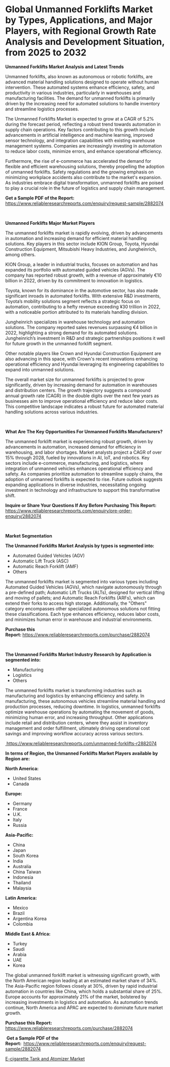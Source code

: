 <p><h1>Global Unmanned Forklifts Market by Types, Applications, and Major Players, with Regional Growth Rate Analysis and Development Situation, from 2025 to 2032</h1></p><p><strong>Unmanned Forklifts Market Analysis and Latest Trends</strong></p>
<p><p>Unmanned forklifts, also known as autonomous or robotic forklifts, are advanced material handling solutions designed to operate without human intervention. These automated systems enhance efficiency, safety, and productivity in various industries, particularly in warehouses and manufacturing facilities. The demand for unmanned forklifts is primarily driven by the increasing need for automated solutions to handle inventory and streamline logistics processes.</p><p>The Unmanned Forklifts Market is expected to grow at a CAGR of 5.2% during the forecast period, reflecting a robust trend towards automation in supply chain operations. Key factors contributing to this growth include advancements in artificial intelligence and machine learning, improved sensor technology, and integration capabilities with existing warehouse management systems. Companies are increasingly investing in automation to reduce labor costs, minimize errors, and enhance operational efficiency.</p><p>Furthermore, the rise of e-commerce has accelerated the demand for flexible and efficient warehousing solutions, thereby propelling the adoption of unmanned forklifts. Safety regulations and the growing emphasis on minimizing workplace accidents also contribute to the market's expansion. As industries embrace digital transformation, unmanned forklifts are poised to play a crucial role in the future of logistics and supply chain management.</p></p>
<p><strong>Get a Sample PDF of the Report:&nbsp;</strong> <a href="https://www.reliableresearchreports.com/enquiry/request-sample/2882074?utm_campaign=3358&utm_medium=2&utm_source=Github&utm_content=ia&utm_term=12032025&utm_id=unmanned-forklifts">https://www.reliableresearchreports.com/enquiry/request-sample/2882074</a></p>
<p>&nbsp;</p>
<p><strong>Unmanned Forklifts Major Market Players</strong></p>
<p><p>The unmanned forklifts market is rapidly evolving, driven by advancements in automation and increasing demand for efficient material handling solutions. Key players in this sector include KION Group, Toyota, Hyundai Construction Equipment, Mitsubishi Heavy Industries, and Jungheinrich, among others.</p><p>KION Group, a leader in industrial trucks, focuses on automation and has expanded its portfolio with automated guided vehicles (AGVs). The company has reported robust growth, with a revenue of approximately €10 billion in 2022, driven by its commitment to innovation in logistics.</p><p>Toyota, known for its dominance in the automotive sector, has also made significant inroads in automated forklifts. With extensive R&D investments, Toyota’s mobility solutions segment reflects a strategic focus on automation, contributing to a hefty revenue exceeding ¥30 trillion in 2022, with a noticeable portion attributed to its materials handling division.</p><p>Jungheinrich specializes in warehouse technology and automation solutions. The company reported sales revenues surpassing €4 billion in 2022, highlighting a strong demand for its automated solutions. Jungheinrich’s investment in R&D and strategic partnerships positions it well for future growth in the unmanned forklift segment.</p><p>Other notable players like Crown and Hyundai Construction Equipment are also advancing in this space, with Crown's recent innovations enhancing operational efficiency and Hyundai leveraging its engineering capabilities to expand into unmanned solutions.</p><p>The overall market size for unmanned forklifts is projected to grow significantly, driven by increasing demand for automation in warehouses and distribution centers. The growth trajectory suggests a compound annual growth rate (CAGR) in the double digits over the next few years as businesses aim to improve operational efficiency and reduce labor costs. This competitive landscape indicates a robust future for automated material handling solutions across various industries.</p></p>
<p>&nbsp;</p>
<p><strong>What Are The Key Opportunities For Unmanned Forklifts Manufacturers?</strong></p>
<p><p>The unmanned forklift market is experiencing robust growth, driven by advancements in automation, increased demand for efficiency in warehousing, and labor shortages. Market analysts project a CAGR of over 15% through 2028, fueled by innovations in AI, IoT, and robotics. Key sectors include e-commerce, manufacturing, and logistics, where integration of unmanned vehicles enhances operational efficiency and safety. As companies prioritize automation to streamline supply chains, the adoption of unmanned forklifts is expected to rise. Future outlook suggests expanding applications in diverse industries, necessitating ongoing investment in technology and infrastructure to support this transformative shift.</p></p>
<p><strong>Inquire or Share Your Questions If Any Before Purchasing This Report:</strong> <a href="https://www.reliableresearchreports.com/enquiry/pre-order-enquiry/2882074?utm_campaign=3358&utm_medium=2&utm_source=Github&utm_content=ia&utm_term=12032025&utm_id=unmanned-forklifts">https://www.reliableresearchreports.com/enquiry/pre-order-enquiry/2882074</a></p>
<p>&nbsp;</p>
<p><strong>Market Segmentation</strong></p>
<p><strong>The Unmanned Forklifts Market Analysis by types is segmented into:</strong></p>
<p><ul><li>Automated Guided Vehicles (AGV)</li><li>Automatic Lift Truck (ASC)</li><li>Automatic Reach Forklift (AMF)</li><li>Others</li></ul></p>
<p><p>The unmanned forklifts market is segmented into various types including Automated Guided Vehicles (AGVs), which navigate autonomously through a pre-defined path; Automatic Lift Trucks (ALTs), designed for vertical lifting and moving of pallets; and Automatic Reach Forklifts (ARFs), which can extend their forks to access high storage. Additionally, the "Others" category encompasses other specialized autonomous solutions not fitting these classifications. Each type enhances efficiency, reduces labor costs, and minimizes human error in warehouse and industrial environments.</p></p>
<p><strong>Purchase this Report:&nbsp;</strong><a href="https://www.reliableresearchreports.com/purchase/2882074?utm_campaign=3358&utm_medium=2&utm_source=Github&utm_content=ia&utm_term=12032025&utm_id=unmanned-forklifts">https://www.reliableresearchreports.com/purchase/2882074</a></p>
<p>&nbsp;</p>
<p><strong>The Unmanned Forklifts Market Industry Research by Application is segmented into:</strong></p>
<p><ul><li>Manufacturing</li><li>Logistics</li><li>Others</li></ul></p>
<p><p>The unmanned forklifts market is transforming industries such as manufacturing and logistics by enhancing efficiency and safety. In manufacturing, these autonomous vehicles streamline material handling and production processes, reducing downtime. In logistics, unmanned forklifts optimize warehouse operations by automating the movement of goods, minimizing human error, and increasing throughput. Other applications include retail and distribution centers, where they assist in inventory management and order fulfillment, ultimately driving operational cost savings and improving workflow accuracy across various sectors.</p></p>
<p><a href="https://www.reliableresearchreports.com/unmanned-forklifts-r2882074?utm_campaign=3358&utm_medium=2&utm_source=Github&utm_content=ia&utm_term=12032025&utm_id=unmanned-forklifts">&nbsp;https://www.reliableresearchreports.com/unmanned-forklifts-r2882074</a></p>
<p><strong>In terms of Region, the Unmanned Forklifts Market Players available by Region are:</strong></p>
<p>
    <p> <strong> North America: </strong>
        <ul>
            <li>United States</li>
            <li>Canada</li>
        </ul>
        </p> 
    <p> <strong> Europe: </strong>
        <ul>
            <li>Germany</li>
            <li>France</li>
            <li>U.K.</li>
            <li>Italy</li>
            <li>Russia</li>
        </ul>
        </p> 
    <p> <strong> Asia-Pacific: </strong>
        <ul>
            <li>China</li>
            <li>Japan</li>
            <li>South Korea</li>
            <li>India</li>
            <li>Australia</li>
            <li>China Taiwan</li>
            <li>Indonesia</li>
            <li>Thailand</li>
            <li>Malaysia</li>
        </ul>
        </p> 
    <p> <strong> Latin America: </strong>
        <ul>
            <li>Mexico</li>
            <li>Brazil</li>
            <li>Argentina Korea</li>
            <li>Colombia</li>
        </ul>
        </p> 
    <p> <strong> Middle East & Africa: </strong>
        <ul>
            <li>Turkey</li>
            <li>Saudi</li>
            <li>Arabia</li>
            <li>UAE</li>
            <li>Korea</li>
        </ul>
    </p>
    </p>
<p><p>The global unmanned forklift market is witnessing significant growth, with the North American region leading at an estimated market share of 34%. The Asia-Pacific region follows closely at 30%, driven by rapid industrial automation in countries like China, which holds a substantial share of 25%. Europe accounts for approximately 21% of the market, bolstered by increasing investments in logistics and automation. As automation trends continue, North America and APAC are expected to dominate future market growth.</p></p>
<p><strong>Purchase this Report: </strong><a href="https://www.reliableresearchreports.com/purchase/2882074?utm_campaign=3358&utm_medium=2&utm_source=Github&utm_content=ia&utm_term=12032025&utm_id=unmanned-forklifts">https://www.reliableresearchreports.com/purchase/2882074</a></p>
<p>&nbsp;<strong>Get a Sample PDF of the Report:&nbsp;&nbsp;</strong><a href="https://www.reliableresearchreports.com/enquiry/request-sample/2882074?utm_campaign=3358&utm_medium=2&utm_source=Github&utm_content=ia&utm_term=12032025&utm_id=unmanned-forklifts">https://www.reliableresearchreports.com/enquiry/request-sample/2882074</a></p>
<p><strong></strong></p>
<p><p><a href="https://github.com/porstheftyux/Market-Research-Report-List-1/blob/main/e-cigarette-tank-and-atomizer-market.md?utm_campaign=3358&utm_medium=2&utm_source=Github&utm_content=ia&utm_term=12032025&utm_id=unmanned-forklifts">E-cigarette Tank and Atomizer Market</a></p></p>